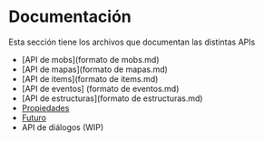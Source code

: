 # Documentación

Esta sección tiene los archivos que documentan las distintas APIs

* [API de mobs](formato de mobs.md)
* [API de mapas](formato de mapas.md)
* [API de items](formato de items.md)
* [API de eventos] (formato de eventos.md)
* [API de estructuras](formato de estructuras.md)
* [Propiedades](propiedades.md)
* [Futuro](wishlist.md)
* API de diálogos (WIP)

